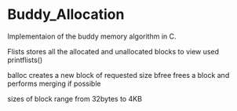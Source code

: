 # Buddy_Allocation
Implementaion of the buddy memory algorithm in C.

Flists stores all the allocated  and unallocated blocks
to view used printflists()

balloc creates a new block of requested size 
bfree frees a block and performs merging if possible

sizes of block range from 32bytes to 4KB
